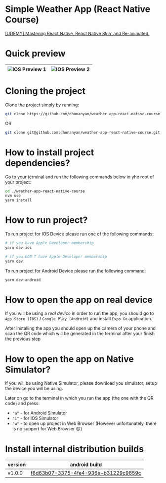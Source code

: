 # Simple Weather App (React Native Course)

[\[UDEMY\] Mastering React Native, React Native Skia, and Re-animated.](https://www.udemy.com/course/mastering-react-native-react-native-skia-and-re-animated)

# Quick preview

| ![IOS Preview 1](https://github.com/dhunanyan/weather-app-react-native-course/blob/master/docs/ios-1.gif?raw=true) | ![IOS Preview 2](https://github.com/dhunanyan/weather-app-react-native-course/blob/master/docs/ios-2.gif?raw=true) |
| ------------------------------------------------------------------------------------------------------------------ | ------------------------------------------------------------------------------------------------------------------ |

# Cloning the project

Clone the project simply by running:

```bash
git clone https://github.com/dhunanyan/weather-app-react-native-course.git
```

OR

```bash
git clone git@github.com:dhunanyan/weather-app-react-native-course.git
```

# How to install project dependencies?

Go to your terminal and run the following commands below in yhe root of your project:

```bash
cd ./weather-app-react-native-course
nvm use
yarn install
```

# How to run project?

To run project for IOS Device please run one of the following commands:

```bash
# if you have Apple Developer membership
yarn dev:ios

# if you DON'T have Apple Developer membership
yarn dev
```

To run project for Android Device please run the following command:

```bash
yarn dev:android
```

# How to open the app on real device

If you will be using a _real device_ in order to run the app, you should go to `App Store (IOS)` / `Google Play (Android)` and install `Expo Go` application.

After installing the app you should open up the camera of your phone and scan the QR code which will be generated in the terminal after your finish the previous step

# How to open the app on Native Simulator?

if you will be using Native Simulator, please download you simulator, setup the device you will be using.

Later on go to the terminal in which you run the app (the one with the QR code) and press:

- `"a"` - for Android Simulator
- `"i"` - for IOS Simulator
- `"w"` - to open up project in Web Browser (However unfortunately, there is no support for Web Browser :disappointed:)

# Install internal distribution builds

| version | android build                                                                                                                                       |
| ------- | --------------------------------------------------------------------------------------------------------------------------------------------------- |
| v1.0.0  | [f6d63b07-3375-4fe4-936e-b31229c9859c](https://expo.dev/accounts/dhunanyan/projects/weather-app-course/builds/f6d63b07-3375-4fe4-936e-b31229c9859c) |
